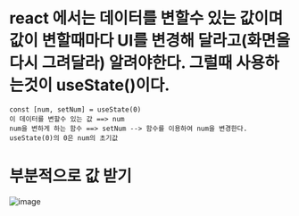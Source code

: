 # react 에서는 데이터를 변할수 있는 값이며 값이 변할때마다 UI를 변경해 달라고(화면을 다시 그려달라) 알려야한다. 그럴때 사용하는것이 useState()이다.


```
const [num, setNum] = useState(0)
이 데이터를 변할수 있는 값 ==> num
num을 변하게 하는 함수 ==> setNum --> 함수를 이용하여 num을 변경한다.
useState(0)의 0은 num의 초기값
```



# 부분적으로 값 받기

![image](https://github.com/hyunju960429/React/assets/145514544/aabf98f8-9f9e-43fa-8b32-360ecc4e300b)
